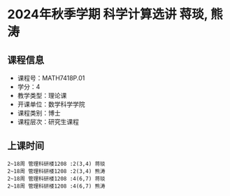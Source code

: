 # 2024年秋季学期 科学计算选讲 蒋琰, 熊涛






## 课程信息

- 课程号：MATH7418P.01
- 学分：4
- 教学类型：理论课
- 开课单位：数学科学学院
- 课程类别：博士
- 课程层次：研究生课程

## 上课时间

```
2~18周 管理科研楼1208 :2(3,4) 蒋琰
2~18周 管理科研楼1208 :2(3,4) 熊涛
2~18周 管理科研楼1208 :4(6,7) 蒋琰
2~18周 管理科研楼1208 :4(6,7) 熊涛
```

